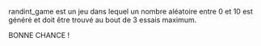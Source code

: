 randint_game est un jeu dans lequel un nombre aléatoire entre 0 et 10 est généré et doit être trouvé au bout de 3 essais maximum.

BONNE CHANCE !
